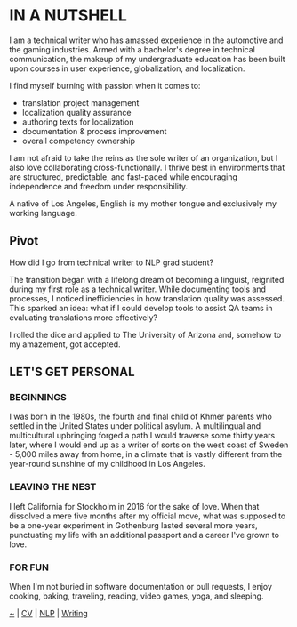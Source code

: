 # IN A NUTSHELL

I am a technical writer who has amassed experience in the automotive and the gaming industries. Armed with a bachelor's degree in technical communication, the makeup of my undergraduate education has been built upon courses in user experience, globalization, and localization.  

I find myself burning with passion when it comes to:​

-   translation project management
-   localization quality assurance
-   authoring texts for localization
-   documentation & process improvement
-   overall competency ownership

I am not afraid to take the reins as the sole writer of an organization, but I also love collaborating cross-functionally. I thrive best in environments that are structured, predictable, and fast-paced while encouraging independence and freedom under responsibility.​

A native of Los Angeles, English is my mother tongue and exclusively my working language.

## Pivot

How did I go from technical writer to NLP grad student?

The transition began with a lifelong dream of becoming a linguist, reignited during my first role as a technical writer. While documenting tools and processes, I noticed inefficiencies in how translation quality was assessed. This sparked an idea: what if I could develop tools to assist QA teams in evaluating translations more effectively?

I rolled the dice and applied to The University of Arizona and, somehow to my amazement, got accepted. 

## LET'S GET PERSONAL

### BEGINNINGS

I was born in the 1980s, the fourth and final child of Khmer parents who settled in the United States under political asylum. A multilingual and multicultural upbringing forged a path I would traverse some thirty years later, where I would end up as a writer of sorts on the west coast of Sweden - 5,000 miles away from home, in a climate that is vastly different from the year-round sunshine of my childhood in Los Angeles.

### LEAVING THE NEST

I left California for Stockholm in 2016 for the sake of love. When that dissolved a mere five months after my official move, what was supposed to be a one-year experiment in Gothenburg lasted several more years, punctuating my life with an additional passport and a career I've grown to love.

### FOR FUN

When I'm not buried in software documentation or pull requests, I enjoy cooking, baking, traveling, reading, video games, yoga, and sleeping.

[~](https://smbirnbaum.github.io/work) | [CV](https://smbirnbaum.github.io/work/cv/) | [NLP](https://smbirnbaum.github.io/work/nlp/) | [Writing](https://smbirnbaum.github.io/work/writing/)